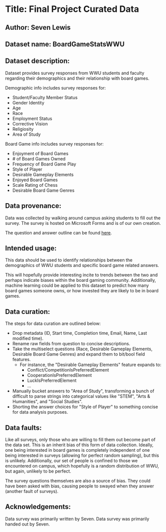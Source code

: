 # **Title:** Final Project Curated Data
## **Author:** Seven Lewis
## **Dataset name:** BoardGameStatsWWU
## **Dataset description:** 
Dataset provides survey responses from WWU students and faculty regarding their demographics and their relationship with board games. 

Demographic info includes survey responses for:
- Student/Faculty Member Status
- Gender Identity
- Age
- Race
- Employment Status
- Corrective Vision
- Religiosity
- Area of Study

Board Game info includes survey responses for:
- Enjoyment of Board Games
- \# of Board Games Owned
- Frequency of Board Game Play
- Style of Player
- Desirable Gameplay Elements
- Enjoyed Board Games
- Scale Rating of Chess
- Desirable Board Game Genres

## **Data provenance:**
Data was collected by walking around campus asking students to fill out the survey. The survey is hosted on Microsoft Forms and is of our own creation.

The question and answer outline can be found [here](surveyoutline.md).

## **Intended usage:**
This data should be used to identify relationships between the demographics of WWU students and specific board game related answers. 

This will hopefully provide interesting incite to trends between the two and perhaps indicate biases within the board gaming community. Additionally, machine learning could be applied to this dataset to predict how many board games someone owns, or how invested they are likely to be in board games. 

## **Data curation:**
The steps for data curation are outlined below:
- Drop metadata (ID, Start time, Completion time, Email, Name, Last modified time).
- Rename raw fields from question to concise descriptions.
- Take the multiselect questions (Race, Desirable Gameplay Elements, Desirable Board Game Genres) and expand them to bit/bool field features.
  - For instance, the "Desirable Gameplay Elements" feature expands to:
    - Conflict/CompetitionIsPreferredElement
    - CooperationIsPreferredElement
    - LuckIsPreferredElement
    - ...
- Manually bucket answers to "Area of Study", transforming a bunch of difficult to parse strings into categorical values like "STEM", "Arts & Humanities", and "Social Studies".
- Shorting the answer choices for "Style of Player" to something concise for data analysis purposes.

## **Data faults:**
Like all surveys, only those who are willing to fill them out become part of the data set. This is an inherit bias of this form of data collection. Ideally, one being interested in board games is completely independent of one being interested in surveys (allowing for perfect random sampling), but this is unlikely. Additionally, our set of people is confined to those we encountered on campus, which hopefully is a random distribution of WWU, but again, unlikely to be perfect. 

The survey questions themselves are also a source of bias. They could have been asked with bias, causing people to swayed when they answer (another fault of surveys). 

## **Acknowledgements:**
Data survey was primarily written by Seven. Data survey was primarily handed out by Seven. 
